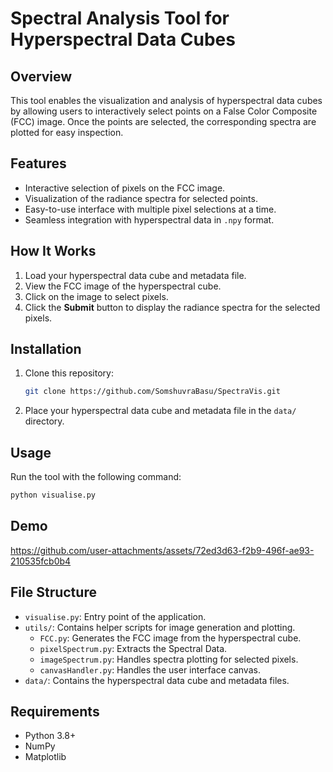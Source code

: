 
# Spectral Analysis Tool for Hyperspectral Data Cubes

## Overview
This tool enables the visualization and analysis of hyperspectral data cubes by allowing users to interactively select points on a False Color Composite (FCC) image. Once the points are selected, the corresponding spectra are plotted for easy inspection.

## Features
- Interactive selection of pixels on the FCC image.
- Visualization of the radiance spectra for selected points.
- Easy-to-use interface with multiple pixel selections at a time.
- Seamless integration with hyperspectral data in `.npy` format.

## How It Works
1. Load your hyperspectral data cube and metadata file.
2. View the FCC image of the hyperspectral cube.
3. Click on the image to select pixels.
4. Click the **Submit** button to display the radiance spectra for the selected pixels.

## Installation
1. Clone this repository:
   ```bash
   git clone https://github.com/SomshuvraBasu/SpectraVis.git
   ```
2. Place your hyperspectral data cube and metadata file in the `data/` directory.

## Usage
Run the tool with the following command:
```bash
python visualise.py
```

## Demo

https://github.com/user-attachments/assets/72ed3d63-f2b9-496f-ae93-210535fcb0b4


## File Structure
- `visualise.py`: Entry point of the application.
- `utils/`: Contains helper scripts for image generation and plotting.
  - `FCC.py`: Generates the FCC image from the hyperspectral cube.
  - `pixelSpectrum.py`: Extracts the Spectral Data.
  - `imageSpectrum.py`: Handles spectra plotting for selected pixels.
  - `canvasHandler.py`: Handles the user interface canvas.
- `data/`: Contains the hyperspectral data cube and metadata files.

## Requirements
- Python 3.8+
- NumPy
- Matplotlib
